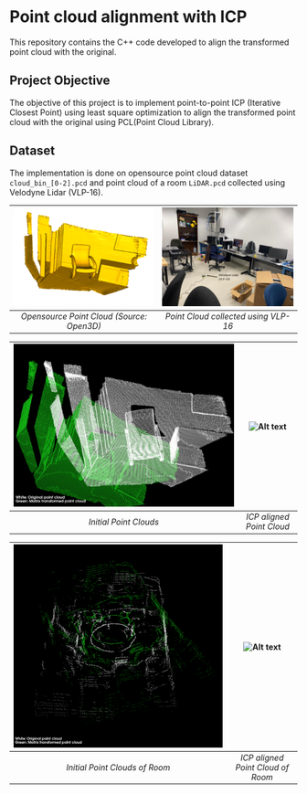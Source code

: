 # Point cloud alignment with ICP
This repository contains the C++ code developed to align the transformed point cloud with the original.

## Project Objective
The objective of this project is to implement point-to-point ICP (Iterative Closest Point) using least square optimization to align the transformed point cloud with the original using PCL(Point Cloud Library).

## Dataset
The implementation is done on opensource point cloud dataset ``cloud_bin_[0-2].pcd`` and point cloud of a room ``LiDAR.pcd`` collected using Velodyne Lidar (VLP-16).

![Alt text](assets/Dataset.png)|![Alt text](assets/MappedRoom.png)
:--:|:--:
 *Opensource Point Cloud (Source: Open3D)*|*Point Cloud collected using VLP-16*


![Alt text](assets/DatasetICP.png)|![Alt text](assets/DatasetICP.gif)
:--:|:--:
 *Initial Point Clouds*|*ICP aligned Point Cloud*
 
 ![Alt text](assets/Lidar.png)|![Alt text](assets/Lidar.gif)
:--:|:--:
 *Initial Point Clouds of Room*|*ICP aligned Point Cloud of Room*


